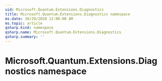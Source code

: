 ```yaml
---
uid: Microsoft.Quantum.Extensions.Diagnostics
title: Microsoft.Quantum.Extensions.Diagnostics namespace
ms.date: 10/29/2020 12:00:00 AM
ms.topic: article
qsharp.kind: namespace
qsharp.name: Microsoft.Quantum.Extensions.Diagnostics
qsharp.summary: ''
---
```


# Microsoft.Quantum.Extensions.Diagnostics namespace



